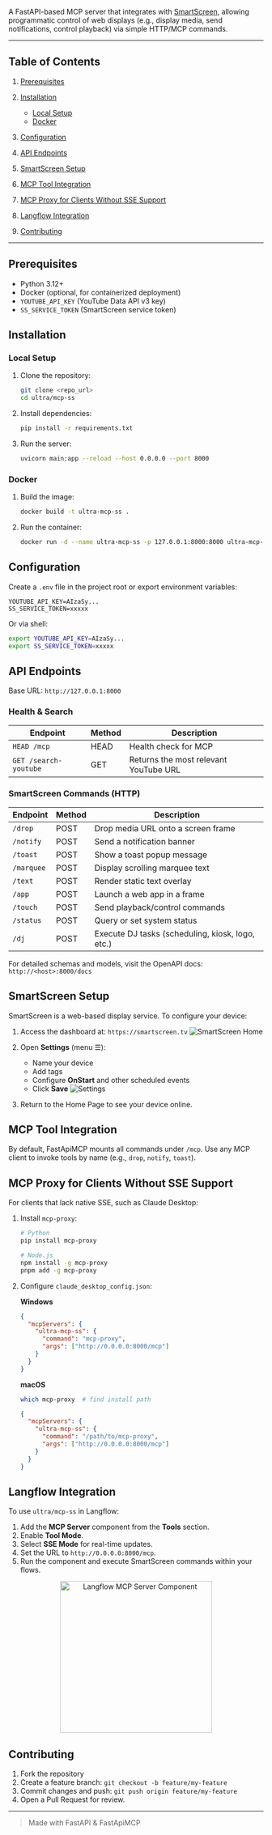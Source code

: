 A FastAPI-based MCP server that integrates with [SmartScreen](#smartscreen-setup), allowing programmatic control of web displays (e.g., display media, send notifications, control playback) via simple HTTP/MCP commands.

---

## Table of Contents

1. [Prerequisites](#prerequisites)
2. [Installation](#installation)

   * [Local Setup](#local-setup)
   * [Docker](#docker)
3. [Configuration](#configuration)
4. [API Endpoints](#api-endpoints)
5. [SmartScreen Setup](#smartscreen-setup)
6. [MCP Tool Integration](#mcp-tool-integration)
7. [MCP Proxy for Clients Without SSE Support](#mcp-proxy-for-clients-without-sse-support)
8. [Langflow Integration](#langflow-integration)
9. [Contributing](#contributing)

---

## Prerequisites

* Python 3.12+
* Docker (optional, for containerized deployment)
* `YOUTUBE_API_KEY` (YouTube Data API v3 key)
* `SS_SERVICE_TOKEN` (SmartScreen service token)

## Installation

### Local Setup

1. Clone the repository:

   ```bash
   git clone <repo_url>
   cd ultra/mcp-ss
   ```

2. Install dependencies:

   ```bash
   pip install -r requirements.txt
   ```

3. Run the server:

   ```bash
   uvicorn main:app --reload --host 0.0.0.0 --port 8000
   ```

### Docker

1. Build the image:

   ```bash
   docker build -t ultra-mcp-ss .
   ```
2. Run the container:

   ```bash
   docker run -d --name ultra-mcp-ss -p 127.0.0.1:8000:8000 ultra-mcp-ss
   ```

## Configuration

Create a `.env` file in the project root or export environment variables:

```dotenv
YOUTUBE_API_KEY=AIzaSy...
SS_SERVICE_TOKEN=xxxxx
```

Or via shell:

```bash
export YOUTUBE_API_KEY=AIzaSy...
export SS_SERVICE_TOKEN=xxxxx
```

## API Endpoints

Base URL: `http://127.0.0.1:8000`

### Health & Search

| Endpoint              | Method | Description                           |
| --------------------- | ------ | ------------------------------------- |
| `HEAD /mcp`           | HEAD   | Health check for MCP                  |
| `GET /search-youtube` | GET    | Returns the most relevant YouTube URL |

### SmartScreen Commands (HTTP)

| Endpoint   | Method | Description                                      |
| ---------- | ------ | ------------------------------------------------ |
| `/drop`    | POST   | Drop media URL onto a screen frame               |
| `/notify`  | POST   | Send a notification banner                       |
| `/toast`   | POST   | Show a toast popup message                       |
| `/marquee` | POST   | Display scrolling marquee text                   |
| `/text`    | POST   | Render static text overlay                       |
| `/app`     | POST   | Launch a web app in a frame                      |
| `/touch`   | POST   | Send playback/control commands                   |
| `/status`  | POST   | Query or set system status                       |
| `/dj`      | POST   | Execute DJ tasks (scheduling, kiosk, logo, etc.) |

For detailed schemas and models, visit the OpenAPI docs: `http://<host>:8000/docs`

## SmartScreen Setup

SmartScreen is a web-based display service. To configure your device:

1. Access the dashboard at: `https://smartscreen.tv`
   ![SmartScreen Home](./img/smartscreen-main.png)
2. Open **Settings** (menu ☰):

   * Name your device
   * Add tags
   * Configure **OnStart** and other scheduled events
   * Click **Save**
     ![Settings](./img/settings.png)
3. Return to the Home Page to see your device online.

## MCP Tool Integration

By default, FastApiMCP mounts all commands under `/mcp`. Use any MCP client to invoke tools by name (e.g., `drop`, `notify`, `toast`).

## MCP Proxy for Clients Without SSE Support

For clients that lack native SSE, such as Claude Desktop:

1. Install `mcp-proxy`:

   ```bash
   # Python
   pip install mcp-proxy

   # Node.js
   npm install -g mcp-proxy
   pnpm add -g mcp-proxy
   ```
2. Configure `claude_desktop_config.json`:

   **Windows**

   ```json
   {
     "mcpServers": {
       "ultra-mcp-ss": {
         "command": "mcp-proxy",
         "args": ["http://0.0.0.0:8000/mcp"]
       }
     }
   }
   ```

   **macOS**

   ```bash
   which mcp-proxy  # find install path
   ```

   ```json
   {
     "mcpServers": {
       "ultra-mcp-ss": {
         "command": "/path/to/mcp-proxy",
         "args": ["http://0.0.0.0:8000/mcp"]
       }
     }
   }
   ```

## Langflow Integration

To use `ultra/mcp-ss` in Langflow:

1. Add the **MCP Server** component from the **Tools** section.
2. Enable **Tool Mode**.
3. Select **SSE Mode** for real-time updates.
4. Set the URL to `http://0.0.0.0:8000/mcp`.
5. Run the component and execute SmartScreen commands within your flows.

<p align="center">
  <img src="./img/mcpserver-component.png" alt="Langflow MCP Server Component" width="300"/>
</p>

## Contributing

1. Fork the repository
2. Create a feature branch: `git checkout -b feature/my-feature`
3. Commit changes and push: `git push origin feature/my-feature`
4. Open a Pull Request for review.

---

> Made with FastAPI & FastApiMCP

